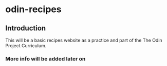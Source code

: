 # odin-recipes

## Introduction

This will be a basic recipes website as a practice and part of the The Odin Project Curriculum.

### More info will be added later on
